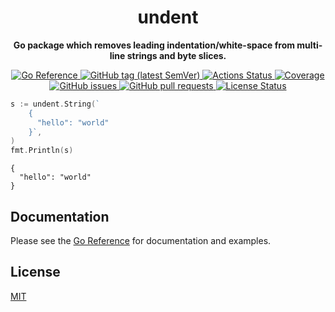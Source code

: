 <h1 align="center">
  undent
</h1>

<p align="center">
  <strong>
    Go package which removes leading indentation/white-space from multi-line
    strings and byte slices.
  </strong>
</p>

<p align="center">
  <a href="https://pkg.go.dev/github.com/jimeh/undent">
    <img src="https://img.shields.io/badge/%E2%80%8B-reference-387b97.svg?logo=go&logoColor=white"
  alt="Go Reference">
  </a>
  <a href="https://github.com/jimeh/undent/releases">
    <img src="https://img.shields.io/github/v/tag/jimeh/undent?label=release" alt="GitHub tag (latest SemVer)">
  </a>
  <a href="https://github.com/jimeh/undent/actions">
    <img src="https://img.shields.io/github/workflow/status/jimeh/undent/CI.svg?logo=github" alt="Actions Status">
  </a>
  <a href="https://codeclimate.com/github/jimeh/undent">
    <img src="https://img.shields.io/codeclimate/coverage/jimeh/undent.svg?logo=code%20climate" alt="Coverage">
  </a>
  <a href="https://github.com/jimeh/undent/issues">
    <img src="https://img.shields.io/github/issues-raw/jimeh/undent.svg?style=flat&logo=github&logoColor=white"
alt="GitHub issues">
  </a>
  <a href="https://github.com/jimeh/undent/pulls">
    <img src="https://img.shields.io/github/issues-pr-raw/jimeh/undent.svg?style=flat&logo=github&logoColor=white" alt="GitHub pull requests">
  </a>
  <a href="https://github.com/jimeh/undent/blob/master/LICENSE">
    <img src="https://img.shields.io/github/license/jimeh/undent.svg?style=flat" alt="License Status">
  </a>
</p>

```go
s := undent.String(`
	{
	  "hello": "world"
	}`,
)
fmt.Println(s)
```

```
{
  "hello": "world"
}
```

## Documentation

Please see the [Go Reference](https://pkg.go.dev/github.com/jimeh/undent) for
documentation and examples.

## License

[MIT](https://github.com/jimeh/undent/blob/master/LICENSE)
